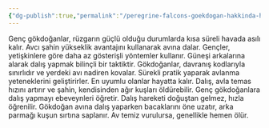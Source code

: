 ```yaml
---
{"dg-publish":true,"permalink":"/peregrine-falcons-goekdogan-hakkinda-hersey/genc-ve-yetiskinlerin-taktikleri/genc-goekdoganlar-yetiskinlere-goere-daha-az-goesterisli-yoentemler-kullanir/"}
---
```


Genç gökdoğanlar, rüzgarın güçlü olduğu durumlarda kısa süreli havada asılı kalır. Avcı şahin yükseklik avantajını kullanarak avına dalar. Gençler, yetişkinlere göre daha az gösterişli yöntemler kullanır. Güneşi arkalarına alarak dalış yapmak bilinçli bir taktiktir. Gökdoğanlar, davranış kodlarıyla sınırlıdır ve yerdeki avı nadiren kovalar. Sürekli pratik yaparak avlanma yeteneklerini geliştirirler. En uyumlu olanlar hayatta kalır. Dalış, avla temas hızını artırır ve şahin, kendisinden ağır kuşları öldürebilir. Genç gökdoğanlara dalış yapmayı ebeveynleri öğretir. Dalış hareketi doğuştan gelmez, hızla öğrenilir. Gökdoğan avına dalış yaparken bacaklarını öne uzatır, arka parmağı kuşun sırtına saplanır. Av temiz vurulursa, genellikle hemen ölür.

